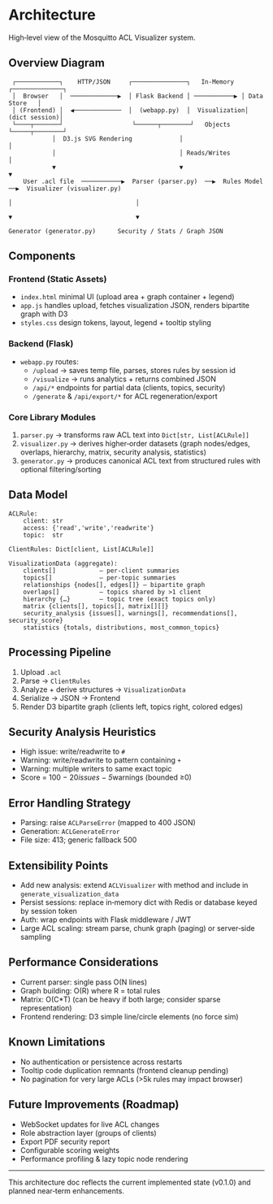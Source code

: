 # Architecture

High‑level view of the Mosquitto ACL Visualizer system.

## Overview Diagram

```
 ┌────────────┐    HTTP/JSON     ┌───────────────┐   In‑Memory   ┌──────────────┐
 │  Browser   │  ─────────────▶  │ Flask Backend │ ───────────▶ │ Data Store   │
 │ (Frontend) │  ◀─────────────  │  (webapp.py)  │  Visualization│ (dict session)│
 └────┬───────┘                   └──────┬────────┘   Objects    └─────┬────────┘
			│  D3.js SVG Rendering             │                                 │
			│                                  │ Reads/Writes                    │
			▼                                  ▼                                 ▼
	User .acl file  ───────────▶  Parser (parser.py)  ──▶  Rules Model  ──▶  Visualizer (visualizer.py)
																					│                                  │
																					▼                                  ▼
																		Generator (generator.py)      Security / Stats / Graph JSON
```

## Components

### Frontend (Static Assets)
- `index.html` minimal UI (upload area + graph container + legend)
- `app.js` handles upload, fetches visualization JSON, renders bipartite graph with D3
- `styles.css` design tokens, layout, legend + tooltip styling

### Backend (Flask)
- `webapp.py` routes:
	- `/upload` → saves temp file, parses, stores rules by session id
	- `/visualize` → runs analytics + returns combined JSON
	- `/api/*` endpoints for partial data (clients, topics, security)
	- `/generate` & `/api/export/*` for ACL regeneration/export

### Core Library Modules
1. `parser.py` → transforms raw ACL text into `Dict[str, List[ACLRule]]`
2. `visualizer.py` → derives higher‑order datasets (graph nodes/edges, overlaps, hierarchy, matrix, security analysis, statistics)
3. `generator.py` → produces canonical ACL text from structured rules with optional filtering/sorting

## Data Model

```
ACLRule:
	client: str
	access: {'read','write','readwrite'}
	topic:  str

ClientRules: Dict[client, List[ACLRule]]

VisualizationData (aggregate):
	clients[]            – per‑client summaries
	topics[]             – per‑topic summaries
	relationships {nodes[], edges[]} – bipartite graph
	overlaps[]           – topics shared by >1 client
	hierarchy {…}        – topic tree (exact topics only)
	matrix {clients[], topics[], matrix[][]}
	security_analysis {issues[], warnings[], recommendations[], security_score}
	statistics {totals, distributions, most_common_topics}
```

## Processing Pipeline
1. Upload `.acl`
2. Parse → `ClientRules`
3. Analyze + derive structures → `VisualizationData`
4. Serialize → JSON → Frontend
5. Render D3 bipartite graph (clients left, topics right, colored edges)

## Security Analysis Heuristics
- High issue: write/readwrite to `#`
- Warning: write/readwrite to pattern containing `+`
- Warning: multiple writers to same exact topic
- Score = 100 − 20*issues − 5*warnings (bounded ≥0)

## Error Handling Strategy
- Parsing: raise `ACLParseError` (mapped to 400 JSON)
- Generation: `ACLGenerateError`
- File size: 413; generic fallback 500

## Extensibility Points
- Add new analysis: extend `ACLVisualizer` with method and include in `generate_visualization_data`
- Persist sessions: replace in‑memory dict with Redis or database keyed by session token
- Auth: wrap endpoints with Flask middleware / JWT
- Large ACL scaling: stream parse, chunk graph (paging) or server‑side sampling

## Performance Considerations
- Current parser: single pass O(N lines)
- Graph building: O(R) where R = total rules
- Matrix: O(C*T) (can be heavy if both large; consider sparse representation)
- Frontend rendering: D3 simple line/circle elements (no force sim)

## Known Limitations
- No authentication or persistence across restarts
- Tooltip code duplication remnants (frontend cleanup pending)
- No pagination for very large ACLs (>5k rules may impact browser)

## Future Improvements (Roadmap)
- WebSocket updates for live ACL changes
- Role abstraction layer (groups of clients)
- Export PDF security report
- Configurable scoring weights
- Performance profiling & lazy topic node rendering

---
This architecture doc reflects the current implemented state (v0.1.0) and planned near‑term enhancements.
